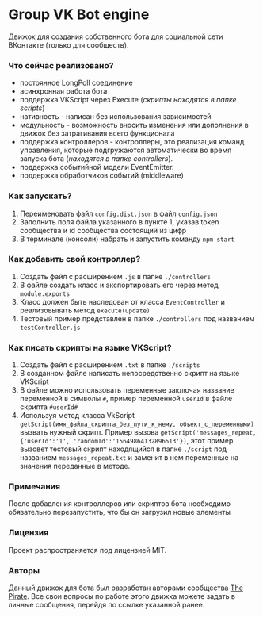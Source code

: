 # Group VK Bot engine
Движок для создания собственного бота для социальной сети ВКонтакте (только для сообществ).
### Что сейчас реализовано?
- постоянное LongPoll соединение
- асинхронная работа бота
- поддержка VKScript через Execute (_скрипты находятся в папке scripts_)
- нативность - написан без использования зависимостей
- модульность - возможность вносить изменения или дополнения в движок без затрагивания всего функционала
- поддержка контроллеров - контроллеры, это реализация команд управления, которые подгружаются автоматически
во время запуска бота (_находятся в папке controllers_). <br>
- поддержка событийной модели EventEmitter.
- поддержка обработчиков событий (middleware)

### Как запускать?
1. Переименовать файл ```config.dist.json``` в файл ```config.json```
2. Заполнить поля файла указанного в пункте 1, указав token сообщества и id сообщества состоящий из цифр
3. В терминале (консоли) набрать и запустить команду ```npm start```

### Как добавить свой контроллер?
1. Создать файл с расширением ```.js``` в папке ```./controllers```
2. В файле создать класс и экспортировать его через метод ```module.exports```
3. Класс должен быть наследован от класса ```EventController``` и реализовывать метод ```execute(update)```
4. Тестовый пример представлен в папке ```./controllers``` под названием ```testController.js```

### Как писать скрипты на языке VKScript?
1. Создать файл с расширением ```.txt``` в папке ```./scripts```
2. В созданном файле написать непосредственно скрипт на языке VKScript
3. В файле можно использовать переменные заключая название переменной в символы ```#```, пример переменной ```userId``` в
файле скрипта ```#userId#```
4. Используя метод класса VkScript ```getScript(имя_файла_скрипта_без_пути_к_нему, объект_с_переменными)``` вызвать нужный скрипт.
Пример вызова ```getScript('messages_repeat, {'userId':'1', 'randomId':'15649864132896513'})```, этот пример вызовет тестовый скрипт
находящийся в папке ```./script``` под названием ```messages_repeat.txt``` и заменит в нем переменные на значения переданные в методе.

### Примечания
После добавления контроллеров или скриптов бота необходимо обязательно перезапустить, что бы он загрузил новые элементы

### Лицензия
Проект распространяется под лицензией MIT.

### Авторы
Данный движок для бота был разработан авторами сообщества [The Pirate](https://vk.com/the_pirate_club). Все свои вопросы
по работе этого движка можете задать в личные сообщения, перейдя по ссылке указанной ранее.
